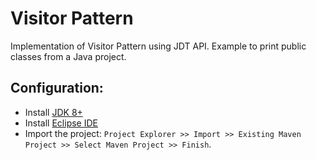 #  Visitor Pattern

Implementation of Visitor Pattern using JDT API. Example to print public classes from a Java project.

## Configuration:

* Install [JDK 8+](https://www.oracle.com/technetwork/pt/java/javase/downloads/jdk8-downloads-2133151.html)
* Install [Eclipse IDE](https://www.eclipse.org/downloads/packages/release/neon/3/eclipse-ide-java-ee-developers)
* Import the project: `Project Explorer >> Import >> Existing Maven Project >> Select Maven Project >> Finish`.
